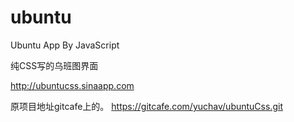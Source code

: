 ubuntu
======

Ubuntu App By JavaScript

纯CSS写的乌班图界面

http://ubuntucss.sinaapp.com

原项目地址gitcafe上的。
https://gitcafe.com/yuchav/ubuntuCss.git
